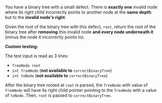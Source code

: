 You have a binary tree with a small defect. There is **exactly one** invalid node where its right child incorrectly points to another node at the **same depth** but to the **invalid node's right**.

Given the root of the binary tree with this defect, `root`, return the root of the binary tree after **removing** this invalid node **and every node underneath it** (minus the node it incorrectly points to).

**Custom testing:**

The test input is read as 3 lines:

- `TreeNode root`
- `int fromNode` (**not available to** `correctBinaryTree`)
- `int toNode` (**not available to** `correctBinaryTree`)

After the binary tree rooted at `root` is parsed, the `TreeNode` with value of `fromNode` will have its right child pointer pointing to the `TreeNode` with a value of `toNode`. Then, `root` is passed to `correctBinaryTree`.